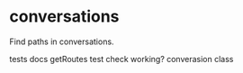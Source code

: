 # conversations

Find paths in conversations.

tests
docs
getRoutes test
check working?
converasion class